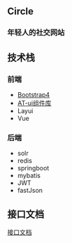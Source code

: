 ## Circle
### 年轻人的社交网站




## 技术栈

### 前端
- [Bootstrap4](https://code.z01.com/v4/)
- [AT-ui组件库](https://at-ui.github.io/at-ui/#/zh)
- Layui
- Vue


### 后端
- solr
- redis
- springboot
- mybatis
- JWT
- fastJson


## 接口文档
[接口文档](https://www.showdoc.cc/491008000901712)